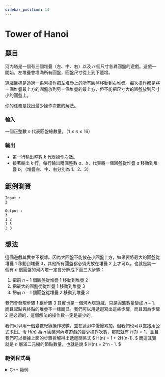```yaml
---
sidebar_position: 14
---
```


Tower of Hanoi
===

題目
---
河內塔是一個有三個堆疊（左、中、右）以及 $n$ 個尺寸各異圓盤的遊戲。遊戲一開始，左堆疊會堆滿所有圓盤，圓盤尺寸從上到下遞增。

遊戲目標是透過一系列操作把左堆疊上的所有圓盤移動到右堆疊。每次操作都是將一個堆疊最上方的圓盤放到另一個堆疊的最上方，但不能把尺寸大的圓盤放到尺寸小的圓盤上。

你的任務是找出最少操作次數的解法。

### 輸入
一個正整數 $n$ 代表圓盤總數量。（$1 \le n \le 16$）

### 輸出
- 第一行輸出整數 $k$ 代表操作次數。
- 接著輸出 $k$ 行，每行輸出兩個整數 $a$、$b$，代表將一個圓盤從堆疊 $a$ 移動到堆疊 $b$。（堆疊左、中、右分別為 $1$、$2$、$3$）


範例測資
---

```
Input :
2

Output :
3
1 2
1 3
2 3
```

想法
---
這個遊戲其實並不複雜。因為大圓盤不能放在小圓盤上方，如果要將最大的圓盤從堆疊 $1$ 移動到堆疊 $3$，其他所有圓盤都必須先放在堆疊 $2$ 上才可以。也就是說一個有 $n$ 個圓盤的河內塔一定會分解成下面三大步驟：
1. 把前 $n-1$ 個圓盤從堆疊 $1$ 移動到堆疊 $2$
2. 把最大的圓盤從從堆疊 $1$ 移動到堆疊 $3$
3. 把前 $n-1$ 個圓盤從堆疊 $2$ 移動到堆疊 $3$

我們會發現步驟 1 跟步驟 3 其實也是一個河內塔遊戲，只是圓盤數量變成 $n-1$，而且起點與終點的堆疊不一樣而已。我們可以用遞迴寫出這些步驟，而且因為步驟 2 是必須的，這個解法的操作數一定是最少的。

我們可以用一個變數紀錄操作次數，並在遞迴中慢慢累加，但我們也可以直接用公式求出。令 $H(n)$ 為 $n$ 圓盤河內塔遊戲的最少操作次數，那麼就有 $H(1) = 1$，並且我們可以根據上面的步驟拆解得出遞迴關係式 $ H(n) = 1 + 2H(n-1). $ 而這其實就是 $n$ 層滿二元樹的節點數量，也就是說 $ H(n) = 2^n - 1. $

### 範例程式碼
<details>
<summary>C++ 範例</summary>
```cpp
#include <iostream>
using namespace std;

void hanoi(int n, char from_s, char to_s, char aux_s) {
    if (n == 1) {
        cout << from_s << ' ' << to_s << '\n';
    } else {
        hanoi(n-1, from_s, aux_s, to_s);
        cout << from_s << ' ' << to_s << '\n';
        hanoi(n-1, aux_s, to_s, from_s);
    }
}

int main() {
    int n;
    cin >> n;
    cout << (1 << n) - 1 << '\n';
    hanoi(n, '1', '3', '2');
}
```
</details>